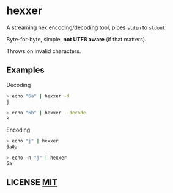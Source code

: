 # hexxer
A streaming hex encoding/decoding tool,  pipes `stdin` to `stdout`.

Byte-for-byte, simple, **not UTF8 aware** (if that matters).

Throws on invalid characters.


## Examples

Decoding
``` bash
> echo "6a" | hexxer -d
j

> echo "6b" | hexxer --decode
k
```

Encoding
``` bash
> echo "j" | hexxer
6a0a

> echo -n "j" | hexxer
6a
```

## LICENSE [MIT](LICENSE)
